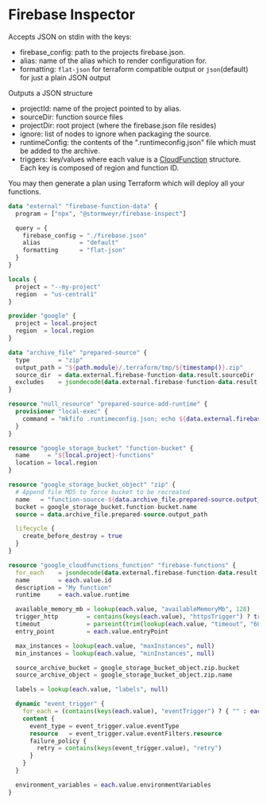 Firebase Inspector
===

Accepts JSON on stdin with the keys:
* firebase_config: path to the projects firebase.json.
* alias: name of the alias which to render configuration for.
* formatting: `flat-json` for terraform compatible output or `json`(default) for just a plain JSON output

Outputs a JSON structure
* projectId: name of the project pointed to by alias.
* sourceDir: function source files
* projectDir: root project (where the firebase.json file resides)
* ignore: list of nodes to ignore when packaging the source.
* runtimeConfig: the contents of the ".runtimeconfig.json" file which must be added to the archive.
* triggers: key/values where each value is a [CloudFunction](https://cloud.google.com/functions/docs/reference/rest/v1/projects.locations.functions#CloudFunction) structure. Each key is composed of region and function ID.

You may then generate a plan using Terraform which will deploy all your functions.

```terraform
data "external" "firebase-function-data" {
  program = ["npx", "@stormweyr/firebase-inspect"]

  query = {
    firebase_config = "./firebase.json"
    alias           = "default"
    formatting      = "flat-json"
  }
}

locals {
  project = "--my-project"
  region  = "us-central1"
}

provider "google" {
  project = local.project
  region  = local.region
}

data "archive_file" "prepared-source" {
  type        = "zip"
  output_path = "${path.module}/.terraform/tmp/${timestamp()}.zip"
  source_dir  = data.external.firebase-function-data.result.sourceDir
  excludes    = jsondecode(data.external.firebase-function-data.result.ignore)
}

resource "null_resource" "prepared-source-add-runtime" {
  provisioner "local-exec" {
    command = "mkfifo .runtimeconfig.json; echo ${data.external.firebase-function-data.result.runtimeConfig} > .runtimeconfig.json | zip -FI ${data.archive_file.prepared-source.output_path} .runtimeconfig.json; rm .runtimeconfig.json"
  }
}

resource "google_storage_bucket" "function-bucket" {
  name     = "${local.project}-functions"
  location = local.region
}

resource "google_storage_bucket_object" "zip" {
  # Append file MD5 to force bucket to be recreated
  name   = "function-source-${data.archive_file.prepared-source.output_md5}.zip"
  bucket = google_storage_bucket.function-bucket.name
  source = data.archive_file.prepared-source.output_path

  lifecycle {
    create_before_destroy = true
  }
}

resource "google_cloudfunctions_function" "firebase-functions" {
  for_each    = jsondecode(data.external.firebase-function-data.result.triggers)
  name        = each.value.id
  description = "My function"
  runtime     = each.value.runtime

  available_memory_mb = lookup(each.value, "availableMemoryMb", 128)
  trigger_http        = contains(keys(each.value), "httpsTrigger") ? true : null
  timeout             = parseint(trim(lookup(each.value, "timeout", "60"), "s"), 10)
  entry_point         = each.value.entryPoint

  max_instances = lookup(each.value, "maxInstances", null)
  min_instances = lookup(each.value, "minInstances", null)

  source_archive_bucket = google_storage_bucket_object.zip.bucket
  source_archive_object = google_storage_bucket_object.zip.name

  labels = lookup(each.value, "labels", null)

  dynamic "event_trigger" {
    for_each = (contains(keys(each.value), "eventTrigger") ? { "" : each.value.eventTrigger } : {})
    content {
      event_type = event_trigger.value.eventType
      resource   = event_trigger.value.eventFilters.resource
      failure_policy {
        retry = contains(keys(event_trigger.value), "retry")
      }
    }
  }

  environment_variables = each.value.environmentVariables
}
```

